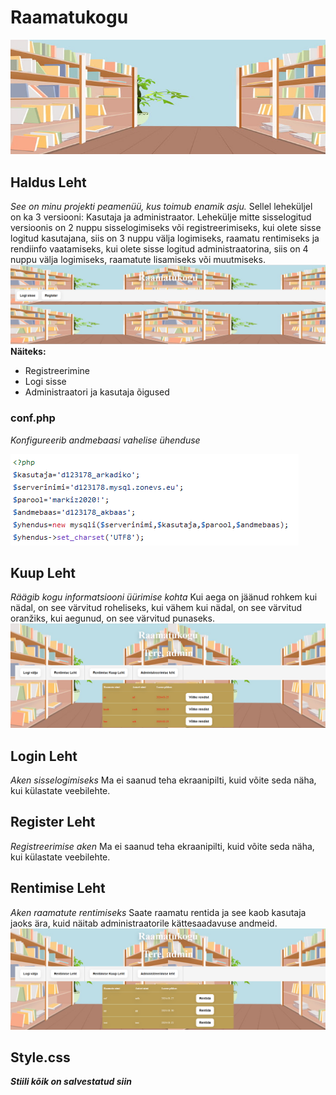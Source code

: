 
# Raamatukogu
![Background](background.jpg)
## Haldus Leht
*See on minu projekti peamenüü, kus toimub enamik asju.*
Sellel leheküljel on ka 3 versiooni: Kasutaja ja administraator. Lehekülje mitte sisselogitud versioonis on 2 nuppu sisselogimiseks või registreerimiseks, kui olete sisse logitud kasutajana, siis on 3 nuppu välja logimiseks, raamatu rentimiseks ja rendiinfo vaatamiseks, kui olete sisse logitud administraatorina, siis on 4 nuppu välja logimiseks, raamatute lisamiseks või muutmiseks.
![HaldusLeht.php](haldus.png)
**Näiteks:**
- Registreerimine
- Logi sisse
- Administraatori ja kasutaja õigused
### conf.php
*Konfigureerib andmebaasi vahelise ühenduse*

![conf.php](conf.png)
## Kuup Leht
*Räägib kogu informatsiooni üürimise kohta*
Kui aega on jäänud rohkem kui nädal, on see värvitud roheliseks, kui vähem kui nädal, on see värvitud oranžiks, kui aegunud, on see värvitud punaseks.
![kuupLeht.php](kuup.png)
## Login Leht
*Aken sisselogimiseks*
Ma ei saanud teha ekraanipilti, kuid võite seda näha, kui külastate veebilehte.
## Register Leht
*Registreerimise aken*
Ma ei saanud teha ekraanipilti, kuid võite seda näha, kui külastate veebilehte.
## Rentimise Leht
*Aken raamatute rentimiseks*
Saate raamatu rentida ja see kaob kasutaja jaoks ära, kuid näitab administraatorile kättesaadavuse andmeid.
![rentimiseLeht.php](rentimise.png)
## Style.css
***Stiili kõik on salvestatud siin***
